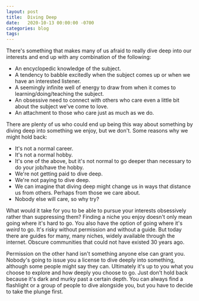 ```yaml
---
layout: post
title:  Diving Deep 
date:   2020-10-13 00:00:00 -0700
categories: blog 
tags: 
---
```

There's something that makes many of us afraid to really dive deep into our interests and end up with any combination of the following:

* An encyclopedic knowledge of the subject.
* A tendency to babble excitedly when the subject comes up or when we have an interested listener. 
* A seemingly infinite well of energy to draw from when it comes to learning/doing/teaching the subject. 
* An obsessive need to connect with others who care even a little bit about the subject we've come to love. 
* An attachment to those who care just as much as we do.

There are plenty of us who could end up being this way about something by diving deep into something we enjoy, but we don't. Some reasons why we might hold back: 

* It's not a normal career. 
* It's not a normal hobby.
* It's one of the above, but it's not normal to go deeper than necessary to do your job/have the hobby. 
* We're not getting paid to dive deep. 
* We're not paying to dive deep.
* We can imagine that diving deep might change us in ways that distance us from others. Perhaps from those we care about.  
* Nobody else will care, so why try? 

What would it take for you to be able to pursue your interests obsessively rather than suppressing them? Finding a niche you enjoy doesn't only mean going where it's hard to go. You also have the option of going where it's *weird* to go. It's risky without permission and without a guide. But today there are guides for many, many niches, widely available through the internet. Obscure communities that could not have existed 30 years ago. 

Permission on the other hand isn't something anyone else can grant you. Nobody's going to issue you a license to dive deeply into something, although some people might say they can. Ultimately it's up to you what you choose to explore and how deeply you choose to go. Just don't hold back because it's dark and murky past a certain depth. You can always find a flashlight or a group of people to dive alongside you, but you have to decide to take the plunge first. 

























